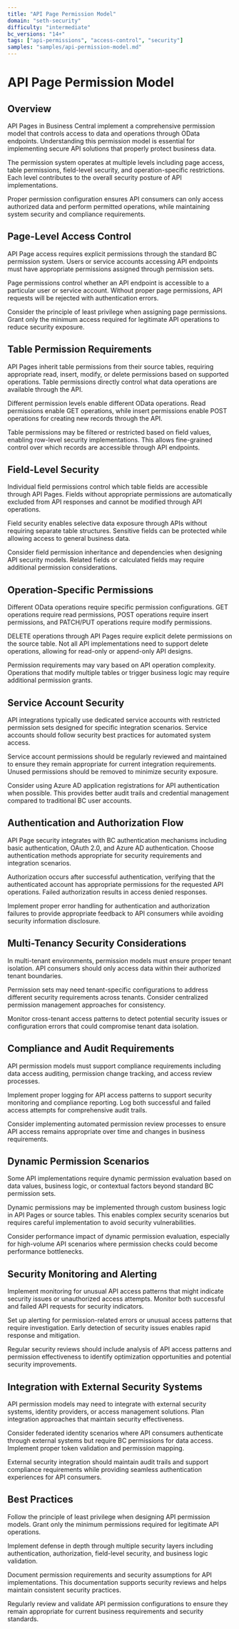 ```yaml
---
title: "API Page Permission Model"
domain: "seth-security"
difficulty: "intermediate"
bc_versions: "14+"
tags: ["api-permissions", "access-control", "security"]
samples: "samples/api-permission-model.md"
---
```

# API Page Permission Model

## Overview

API Pages in Business Central implement a comprehensive permission model that controls access to data and operations through OData endpoints. Understanding this permission model is essential for implementing secure API solutions that properly protect business data.

The permission system operates at multiple levels including page access, table permissions, field-level security, and operation-specific restrictions. Each level contributes to the overall security posture of API implementations.

Proper permission configuration ensures API consumers can only access authorized data and perform permitted operations, while maintaining system security and compliance requirements.

## Page-Level Access Control

API Page access requires explicit permissions through the standard BC permission system. Users or service accounts accessing API endpoints must have appropriate permissions assigned through permission sets.

Page permissions control whether an API endpoint is accessible to a particular user or service account. Without proper page permissions, API requests will be rejected with authentication errors.

Consider the principle of least privilege when assigning page permissions. Grant only the minimum access required for legitimate API operations to reduce security exposure.

## Table Permission Requirements

API Pages inherit table permissions from their source tables, requiring appropriate read, insert, modify, or delete permissions based on supported operations. Table permissions directly control what data operations are available through the API.

Different permission levels enable different OData operations. Read permissions enable GET operations, while insert permissions enable POST operations for creating new records through the API.

Table permissions may be filtered or restricted based on field values, enabling row-level security implementations. This allows fine-grained control over which records are accessible through API endpoints.

## Field-Level Security

Individual field permissions control which table fields are accessible through API Pages. Fields without appropriate permissions are automatically excluded from API responses and cannot be modified through API operations.

Field security enables selective data exposure through APIs without requiring separate table structures. Sensitive fields can be protected while allowing access to general business data.

Consider field permission inheritance and dependencies when designing API security models. Related fields or calculated fields may require additional permission considerations.

## Operation-Specific Permissions

Different OData operations require specific permission configurations. GET operations require read permissions, POST operations require insert permissions, and PATCH/PUT operations require modify permissions.

DELETE operations through API Pages require explicit delete permissions on the source table. Not all API implementations need to support delete operations, allowing for read-only or append-only API designs.

Permission requirements may vary based on API operation complexity. Operations that modify multiple tables or trigger business logic may require additional permission grants.

## Service Account Security

API integrations typically use dedicated service accounts with restricted permission sets designed for specific integration scenarios. Service accounts should follow security best practices for automated system access.

Service account permissions should be regularly reviewed and maintained to ensure they remain appropriate for current integration requirements. Unused permissions should be removed to minimize security exposure.

Consider using Azure AD application registrations for API authentication when possible. This provides better audit trails and credential management compared to traditional BC user accounts.

## Authentication and Authorization Flow

API Page security integrates with BC authentication mechanisms including basic authentication, OAuth 2.0, and Azure AD authentication. Choose authentication methods appropriate for security requirements and integration scenarios.

Authorization occurs after successful authentication, verifying that the authenticated account has appropriate permissions for the requested API operations. Failed authorization results in access denied responses.

Implement proper error handling for authentication and authorization failures to provide appropriate feedback to API consumers while avoiding security information disclosure.

## Multi-Tenancy Security Considerations

In multi-tenant environments, permission models must ensure proper tenant isolation. API consumers should only access data within their authorized tenant boundaries.

Permission sets may need tenant-specific configurations to address different security requirements across tenants. Consider centralized permission management approaches for consistency.

Monitor cross-tenant access patterns to detect potential security issues or configuration errors that could compromise tenant data isolation.

## Compliance and Audit Requirements

API permission models must support compliance requirements including data access auditing, permission change tracking, and access review processes.

Implement proper logging for API access patterns to support security monitoring and compliance reporting. Log both successful and failed access attempts for comprehensive audit trails.

Consider implementing automated permission review processes to ensure API access remains appropriate over time and changes in business requirements.

## Dynamic Permission Scenarios

Some API implementations require dynamic permission evaluation based on data values, business logic, or contextual factors beyond standard BC permission sets.

Dynamic permissions may be implemented through custom business logic in API Pages or source tables. This enables complex security scenarios but requires careful implementation to avoid security vulnerabilities.

Consider performance impact of dynamic permission evaluation, especially for high-volume API scenarios where permission checks could become performance bottlenecks.

## Security Monitoring and Alerting

Implement monitoring for unusual API access patterns that might indicate security issues or unauthorized access attempts. Monitor both successful and failed API requests for security indicators.

Set up alerting for permission-related errors or unusual access patterns that require investigation. Early detection of security issues enables rapid response and mitigation.

Regular security reviews should include analysis of API access patterns and permission effectiveness to identify optimization opportunities and potential security improvements.

## Integration with External Security Systems

API permission models may need to integrate with external security systems, identity providers, or access management solutions. Plan integration approaches that maintain security effectiveness.

Consider federated identity scenarios where API consumers authenticate through external systems but require BC permissions for data access. Implement proper token validation and permission mapping.

External security integration should maintain audit trails and support compliance requirements while providing seamless authentication experiences for API consumers.

## Best Practices

Follow the principle of least privilege when designing API permission models. Grant only the minimum permissions required for legitimate API operations.

Implement defense in depth through multiple security layers including authentication, authorization, field-level security, and business logic validation.

Document permission requirements and security assumptions for API implementations. This documentation supports security reviews and helps maintain consistent security practices.

Regularly review and validate API permission configurations to ensure they remain appropriate for current business requirements and security standards.